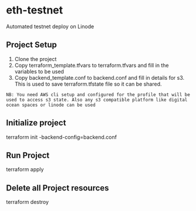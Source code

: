 # eth-testnet

Automated testnet deploy on Linode

## Project Setup

1. Clone the project
2. Copy terraform_template.tfvars to terraform.tfvars and fill in the variables to be used
3. Copy backend_template.conf to backend.conf and fill in details for s3. This is used to save terraform.tfstate file so it can be shared. 

`NB: You need AWS cli setup and configured for the profile that will be used to access s3 state. Also any s3 compatible platform like digital ocean spaces or linode can be used`


## Initialize project

terraform init -backend-config=backend.conf

## Run Project

terraform apply

## Delete all Project resources

terraform destroy
